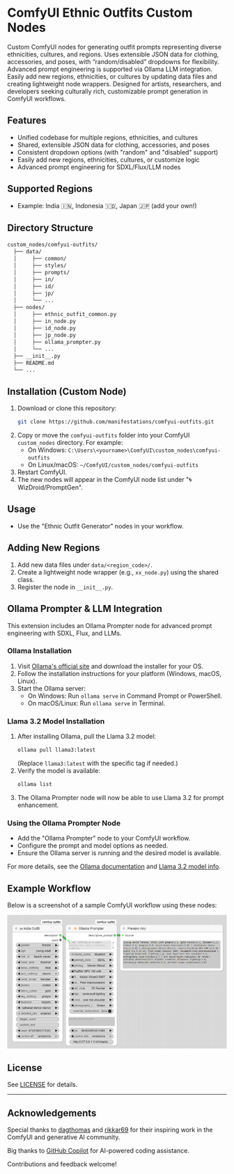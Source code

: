 # ComfyUI Ethnic Outfits Custom Nodes

Custom ComfyUI nodes for generating outfit prompts representing diverse ethnicities, cultures, and regions. Uses extensible JSON data for clothing, accessories, and poses, with “random/disabled” dropdowns for flexibility. Advanced prompt engineering is supported via Ollama LLM integration. Easily add new regions, ethnicities, or cultures by updating data files and creating lightweight node wrappers. Designed for artists, researchers, and developers seeking culturally rich, customizable prompt generation in ComfyUI workflows.

## Features
- Unified codebase for multiple regions, ethnicities, and cultures
- Shared, extensible JSON data for clothing, accessories, and poses
- Consistent dropdown options (with "random" and "disabled" support)
- Easily add new regions, ethnicities, cultures, or customize logic
- Advanced prompt engineering for SDXL/Flux/LLM nodes

## Supported Regions
- Example: India 🇮🇳, Indonesia 🇮🇩, Japan 🇯🇵 (add your own!)

## Directory Structure
```
custom_nodes/comfyui-outfits/
  ├── data/
  │     ├── common/
  │     ├── styles/
  │     ├── prompts/
  │     ├── in/
  │     ├── id/
  │     ├── jp/
  │     └── ...
  ├── nodes/
  │     ├── ethnic_outfit_common.py
  │     ├── in_node.py
  │     ├── id_node.py
  │     ├── jp_node.py
  │     ├── ollama_prompter.py
  │     └── ...
  ├── __init__.py
  ├── README.md
  └── ...
```

## Installation (Custom Node)

1. Download or clone this repository:
   ```sh
   git clone https://github.com/manifestations/comfyui-outfits.git
   ```
2. Copy or move the `comfyui-outfits` folder into your ComfyUI `custom_nodes` directory. For example:
   - On Windows: `C:\Users\<yourname>\ComfyUI\custom_nodes\comfyui-outfits`
   - On Linux/macOS: `~/ComfyUI/custom_nodes/comfyui-outfits`
3. Restart ComfyUI.
4. The new nodes will appear in the ComfyUI node list under "🌀WizDroid/PromptGen".

## Usage
- Use the "Ethnic Outfit Generator" nodes in your workflow.

## Adding New Regions
1. Add new data files under `data/<region_code>/`.
2. Create a lightweight node wrapper (e.g., `xx_node.py`) using the shared class.
3. Register the node in `__init__.py`.

## Ollama Prompter & LLM Integration

This extension includes an Ollama Prompter node for advanced prompt engineering with SDXL, Flux, and LLMs.

### Ollama Installation
1. Visit [Ollama's official site](https://ollama.com/download) and download the installer for your OS.
2. Follow the installation instructions for your platform (Windows, macOS, Linux).
3. Start the Ollama server:
   - On Windows: Run `ollama serve` in Command Prompt or PowerShell.
   - On macOS/Linux: Run `ollama serve` in Terminal.

### Llama 3.2 Model Installation
1. After installing Ollama, pull the Llama 3.2 model:
   ```sh
   ollama pull llama3:latest
   ```
   (Replace `llama3:latest` with the specific tag if needed.)
2. Verify the model is available:
   ```sh
   ollama list
   ```
3. The Ollama Prompter node will now be able to use Llama 3.2 for prompt enhancement.

### Using the Ollama Prompter Node
- Add the "Ollama Prompter" node to your ComfyUI workflow.
- Configure the prompt and model options as needed.
- Ensure the Ollama server is running and the desired model is available.

For more details, see the [Ollama documentation](https://ollama.com/docs) and [Llama 3.2 model info](https://ollama.com/library/llama3).

## Example Workflow

Below is a screenshot of a sample ComfyUI workflow using these nodes:

![ComfyUI Workflow Demo](data/images/demo.png)

## License
See [LICENSE](LICENSE) for details.

---

## Acknowledgements

Special thanks to [dagthomas](https://github.com/dagthomas) and [rikkar69](https://github.com/rikkar69) for their inspiring work in the ComfyUI and generative AI community.

Big thanks to [GitHub Copilot](https://github.com/features/copilot) for AI-powered coding assistance.

Contributions and feedback welcome!
